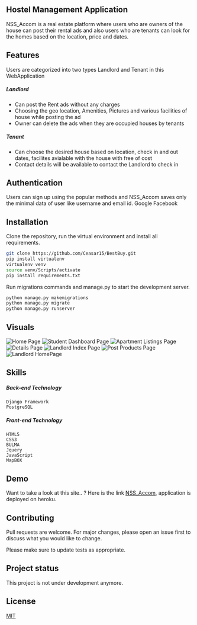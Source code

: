 ## Hostel Management Application

NSS_Accom is a real estate platform where users who are owners of the house can post their rental ads and also users who are tenants can look for the homes based on the location, price and dates.


## Features
Users are categorized into two types Landlord and Tenant in this WebApplication

##### Landlord
  - Can post the Rent ads without any charges
  - Choosing the geo location, Amenities, Pictures and various facilities of house while posting the ad
  - Owner can delete the ads when they are occupied houses by tenants 
##### Tenant 
  - Can choose the desired house based on location, check in and out dates, facilites avialable with the house with free of cost
  - Contact details will be available to contact the Landlord to check in
  
## Authentication
Users can sign up using the popular methods and NSS_Accom saves only the minimal data of user like username and email id.
    Google
    Facebook
 

## Installation

Clone the repository, run the virtual environment and install all requirements.
```bash
git clone https://github.com/Ceasar15/BestBuy.git
pip install virtualenv
virtualenv venv
source venv/Scripts/activate
pip install requirements.txt
```
Run migrations commands and manage.py to start the development server.

```bash
python manage.py makemigrations
python manage.py migrate
python manage.py runserver
```

## Visuals
![Home Page ](https://user-images.githubusercontent.com/42820626/156565887-0c722940-0d3c-496a-916a-592899dc2a09.png)
![Student Dashboard Page](https://user-images.githubusercontent.com/42820626/156565905-0872c42f-3766-4a8f-b085-8b6d2d92fdcf.png)
![Apartment Listings Page](https://user-images.githubusercontent.com/42820626/156565913-bc0fb414-af88-425f-954d-21c6a89cacc1.png)
![Details Page ](https://user-images.githubusercontent.com/42820626/156565920-962ccf4e-4d88-4361-a8e4-a56ddbe97a2e.png)
![Landlord Index Page](https://user-images.githubusercontent.com/42820626/156565937-e3e6690d-f624-41ca-8285-a666b1e69559.png)
![Post Products Page](https://user-images.githubusercontent.com/42820626/156565953-97216cde-94c1-4997-8226-c9d64f10c334.png)
![Landlord HomePage ](https://user-images.githubusercontent.com/42820626/156565961-6983435f-f2ea-4620-bc83-cb5c49515f89.png)


## Skills
##### Back-end Technology

    Django Framework
    PostgreSQL

##### Front-end Technology
    HTML5
    CSS3
    BULMA
    Jquery
    JavaScript
    MapBOX

## Demo
Want to take a look at this site.. ? Here is the link [NSS_Accom](https://nss_accom.herokuapp.com/disp), application is deployed on heroku.

## Contributing
Pull requests are welcome. For major changes, please open an issue first to discuss what you would like to change.

Please make sure to update tests as appropriate.

## Project status
This project is not under development anymore. 

## License
[MIT](https://choosealicense.com/licenses/mit/)